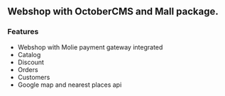 ## Webshop with OctoberCMS and Mall package.

### Features
- Webshop with Molie payment gateway integrated
- Catalog
- Discount
- Orders
- Customers
- Google map and nearest places api

